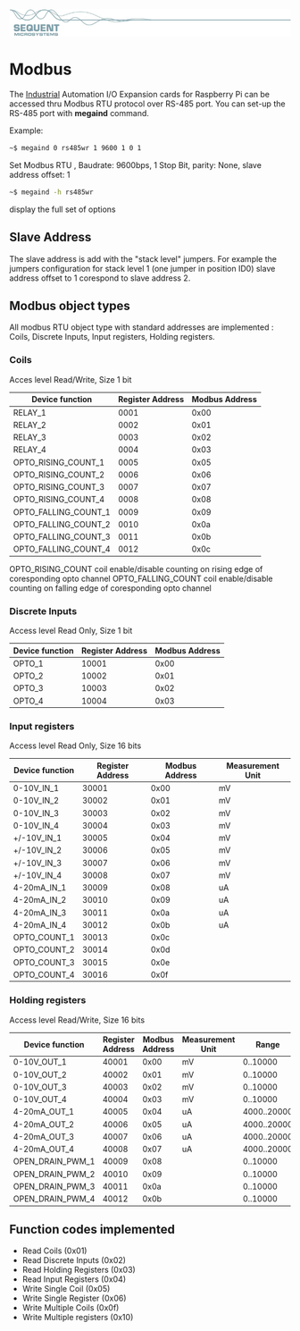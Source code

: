 [![megaind-rpi](res/sequent.jpg)](https://sequentmicrosystems.com)

# Modbus

The [Industrial](https://sequentmicrosystems.com/product/raspberry-pi-industrial-automation/) Automation I/O Expansion cards for Raspberry Pi can be accessed thru Modbus RTU protocol over RS-485 port.
You can set-up the RS-485 port with **megaind** command.

Example:
```bash
~$ megaind 0 rs485wr 1 9600 1 0 1
```
Set Modbus RTU , Baudrate: 9600bps, 1 Stop Bit,  parity: None, slave address offset: 1
```bash
~$ megaind -h rs485wr
```
display the full set of options

## Slave Address
The slave address is add with the "stack level" jumpers. For example the jumpers configuration for stack level 1  (one jumper in position ID0) slave address offset to 1 corespond to slave address 2.

## Modbus object types
All modbus RTU object type with standard addresses are implemented : Coils, Discrete Inputs, Input registers, Holding registers.

### Coils

Acces level Read/Write, Size 1 bit

| Device function | Register Address | Modbus Address |
| --- | --- | --- |
| RELAY_1 | 0001 | 0x00 |
| RELAY_2 | 0002 | 0x01 |
| RELAY_3 | 0003 | 0x02 |
| RELAY_4 | 0004 | 0x03 |
| OPTO_RISING_COUNT_1 | 0005 | 0x05 |
| OPTO_RISING_COUNT_2 | 0006 | 0x06 |
| OPTO_RISING_COUNT_3 | 0007 | 0x07 |
| OPTO_RISING_COUNT_4 | 0008 | 0x08 |
| OPTO_FALLING_COUNT_1 | 0009 | 0x09 |
| OPTO_FALLING_COUNT_2 | 0010 | 0x0a |
| OPTO_FALLING_COUNT_3 | 0011 | 0x0b |
| OPTO_FALLING_COUNT_4 | 0012 | 0x0c |

OPTO_RISING_COUNT coil enable/disable counting on rising edge of coresponding opto channel 
OPTO_FALLING_COUNT coil enable/disable counting on falling edge of coresponding opto channel 

### Discrete Inputs

Access level Read Only, Size 1 bit

| Device function | Register Address | Modbus Address |
| --- | --- | --- |
| OPTO_1 | 10001 | 0x00 |
| OPTO_2 | 10002 | 0x01 |
| OPTO_3 | 10003 | 0x02 |
| OPTO_4 | 10004 | 0x03 |


### Input registers

Access level Read Only, Size 16 bits

| Device function | Register Address | Modbus Address | Measurement Unit |
| --- | --- | --- | --- |
| 0-10V_IN_1 | 30001 | 0x00 | mV |
| 0-10V_IN_2 | 30002 | 0x01 | mV |
| 0-10V_IN_3 | 30003 | 0x02 | mV |
| 0-10V_IN_4 | 30004 | 0x03 | mV |
| +/-10V_IN_1 | 30005 | 0x04 | mV |
| +/-10V_IN_2 | 30006 | 0x05 | mV |
| +/-10V_IN_3 | 30007 | 0x06 | mV |
| +/-10V_IN_4 | 30008 | 0x07 | mV |
| 4-20mA_IN_1 | 30009 | 0x08 | uA |
| 4-20mA_IN_2 | 30010 | 0x09 | uA |
| 4-20mA_IN_3 | 30011 | 0x0a | uA |
| 4-20mA_IN_4 | 30012 | 0x0b | uA |
| OPTO_COUNT_1 | 30013 | 0x0c |  |
| OPTO_COUNT_2 | 30014 | 0x0d |  |
| OPTO_COUNT_3 | 30015 | 0x0e |  |
| OPTO_COUNT_4 | 30016 | 0x0f |  |


### Holding registers

Access level Read/Write, Size 16 bits

| Device function | Register Address | Modbus Address | Measurement Unit | Range |
| --- | --- | --- | --- | --- |
| 0-10V_OUT_1 | 40001 | 0x00 | mV | 0..10000 |
| 0-10V_OUT_2 | 40002 | 0x01 | mV | 0..10000 |
| 0-10V_OUT_3 | 40003 | 0x02 | mV | 0..10000 |
| 0-10V_OUT_4 | 40004 | 0x03 | mV | 0..10000 |
| 4-20mA_OUT_1 | 40005 | 0x04 | uA | 4000..20000 |
| 4-20mA_OUT_2 | 40006 | 0x05 | uA | 4000..20000 |
| 4-20mA_OUT_3 | 40007 | 0x06 | uA | 4000..20000 |
| 4-20mA_OUT_4 | 40008 | 0x07 | uA | 4000..20000 |
| OPEN_DRAIN_PWM_1 | 40009 | 0x08 |  | 0..10000 |
| OPEN_DRAIN_PWM_2 | 40010 | 0x09 |  | 0..10000 |
| OPEN_DRAIN_PWM_3 | 40011 | 0x0a |  | 0..10000 |
| OPEN_DRAIN_PWM_4 | 40012 | 0x0b |  | 0..10000 |

## Function codes implemented

* Read Coils (0x01)
* Read Discrete Inputs (0x02)
* Read Holding Registers (0x03)
* Read Input Registers (0x04)
* Write Single Coil (0x05)
* Write Single Register (0x06)
* Write Multiple Coils (0x0f)
* Write Multiple registers (0x10)
